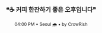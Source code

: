 <div align="center">

<br>

<h3>❝☕ 커피 한잔하기 좋은 오후입니다❞</h3>

<sub>04:00 PM • Seoul 🌧️ • by CrowRish</sub>

<br>

</div>